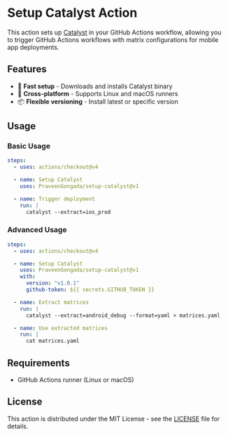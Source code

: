 # Setup Catalyst Action

This action sets up [Catalyst](https://github.com/PraveenGongada/catalyst) in your GitHub Actions workflow, allowing you to trigger GitHub Actions workflows with matrix configurations for mobile app deployments.

## Features

- 🚀 **Fast setup** - Downloads and installs Catalyst binary
- 🔧 **Cross-platform** - Supports Linux and macOS runners
- 📦 **Flexible versioning** - Install latest or specific version

## Usage

### Basic Usage

```yaml
steps:
  - uses: actions/checkout@v4

  - name: Setup Catalyst
    uses: PraveenGongada/setup-catalyst@v1

  - name: Trigger deployment
    run: |
      catalyst --extract=ios_prod
```

### Advanced Usage

```yaml
steps:
  - uses: actions/checkout@v4

  - name: Setup Catalyst
    uses: PraveenGongada/setup-catalyst@v1
    with:
      version: "v1.0.1"
      github-token: ${{ secrets.GITHUB_TOKEN }}

  - name: Extract matrices
    run: |
      catalyst --extract=android_debug --format=yaml > matrices.yaml

  - name: Use extracted matrices
    run: |
      cat matrices.yaml
```

## Requirements

- GitHub Actions runner (Linux or macOS)

## License

This action is distributed under the MIT License - see the [LICENSE](LICENSE) file for details.
